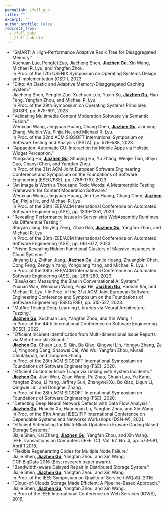 ```yaml
---
permalink: /full_pub
title: ""
excerpt: ""
author_profile: False
redirect_from: 
  - /full_pub/
  - /full_pub.html
---
```


<span class='anchor' id='full_pub'></span>

- "SMART: A High-Performance Adaptive Radix Tree for Disaggregated Memory." \
  Xuchuan Luo, Pengfei Zuo, Jiacheng Shen, **<u>Jiazhen Gu</u>**, Xin Wang, Michael R. Lyu, and Yangfan Zhou. \
  In Proc. of the 17th USENIX Symposium on Operating Systems Design and Implementation (OSDI), 2023.
- "Ditto: An Elastic and Adaptive Memory-Disaggregated Caching System." \
  Jiacheng Shen, Pengfei Zuo, Xuchuan Luo, Yuxin Su, **<u>Jiazhen Gu</u>**, Hao Feng, Yangfan Zhou, and Michael R. Lyu. \
  In Proc. of the 29th Symposium on Operating Systems Principles (SOSP), pp. 675-691, 2023.
- "Validating Multimedia Content Moderation Software via Semantic Fusion."\
  Wenxuan Wang, Jingyuan Huang, Chang Chen, **<u>Jiazhen Gu</u>**, Jianping Zhang, Weibin Wu, Pinjia He, and Michael R. Lyu.\
  In Proc. of the 32nd ACM SIGSOFT International Symposium on Software Testing and Analysis (ISSTA), pp. 576–588, 2023.
- "Appaction: Automatic GUI Interaction for Mobile Apps via Holistic Widget Perception." \
  Yongxiang Hu, **<u>Jiazhen Gu</u>**, Shuqing Hu, Yu Zhang, Wenjie Tian, Shiyu Guo, Chaoyi Chen, and Yangfan Zhou. \
  In Proc. of the 31st ACM Joint European Software Engineering Conference and Symposium on the Foundations of Software Engineering (ESEC/FSE), pp. 1786-1797, 2023.
- "An Image is Worth a Thousand Toxic Words: A Metamorphic Testing Framework for Content Moderation Software." \
  Wenxuan Wang, Jingyuan Huang, Jen-tse Huang, Chang Chen, **<u>Jiazhen Gu</u>**, Pinjia He, and Michael R. Lyu. \
  In Proc. of the 38th IEEE/ACM International Conference on Automated Software Engineering (ASE), pp. 1339-1351, 2023.
- "Revealing Performance Issues in Server-side WebAssembly Runtimes via Differential Testing." \
  Shuyao Jiang, Ruiying Zeng, Zihao Rao, **<u>Jiazhen Gu</u>**, Yangfan Zhou, and Michael R. Lyu. \
  In Proc. of the 38th IEEE/ACM International Conference on Automated Software Engineering (ASE), pp. 661-672, 2023.
- "Prism: Revealing Hidden Functional Clusters of Massive Instances in Cloud Systems." \
  Jinyang Liu, Zhihan Jiang, **<u>Jiazhen Gu</u>**, Junjie Huang, Zhuangbin Chen, Cong Feng, Zengyin Yang, Yongqiang Yang, and Michael R. Lyu. \  
  In Proc. of the 38th IEEE/ACM International Conference on Automated Software Engineering (ASE), pp. 268-280, 2023.
- "BiasAsker: Measuring the Bias in Conversational AI System." \
  Yuxuan Wan, Wenxuan Wang, Pinjia He, **<u>Jiazhen Gu</u>**, Haonan Bai, and Michael R. Lyu. \ 
  In Proc. of the 31st ACM Joint European Software Engineering Conference and Symposium on the Foundations of Software Engineering (ESEC/FSE), pp. 515-527, 2023. 
- "Muffin: Testing Deep Learning Libraries via Neural Architecture Fuzzing." \
  **<u>Jiazhen Gu</u>**, Xuchuan Luo, Yangfan Zhou, and Xin Wang. \  
  In Proc. of the 44th International Conference on Software Engineering (ICSE), 2022.
- "Efficient Incident Identification from Multi-dimensional Issue Reports via Meta-heuristic Search." \
  **<u>Jiazhen Gu</u>**, Chuan Luo, Si Qin, Bo Qiao, Qingwei Lin, Hongyu Zhang, Ze Li, Yingnong Dang, Shaowei Cai, Wei Wu, Yangfan Zhou, Murali Chintalapati, and Dongmei Zhang. \
  In Proc. of the 28th ACM SIGSOFT International Symposium on Foundations of Software Engineering (FSE), 2020. 
- "Efficient Customer Issue Triage via Linking with System Incidents." \
  **<u>Jiazhen Gu</u>**, Jiaqi Wen, Zijian Wang, Pu Zhao, Chuan Luo, Yu Kang, Yangfan Zhou, Li Yang, Jeffrey Sun, Zhangwei Xu, Bo Qiao, Liqun Li, Qingwei Lin, and Dongmei Zhang. \
  In Proc. of the 28th ACM SIGSOFT International Symposium on Foundations of Software Engineering (FSE), 2020.
- "Detecting Deep Neural Network Defects with Data Flow Analysis." \
  **<u>Jiazhen Gu</u>**, Huanlin Xu, Haochuan Lu, Yangfan Zhou, and Xin Wang. \
  In Proc. of the 51th Annual IEEE/IFIP International Conference on Dependable Systems and Networks Workshops (DSN-W), 2021.
- "Efficient Scheduling for Multi-Block Updates in Erasure Coding Based Storage Systems." \
  Jiajie Shen, Kai Zhang, **<u>Jiazhen Gu</u>**, Yangfan Zhou, and Xin Wang. \
  IEEE Transactions on Computers (IEEE TC), Vol. 67, No. 4, pp. 573-581, April 1 2018.
- "Flexible Regenerating Codes for Multiple Node Failure." \
  Jiajie Shen, **<u>Jiazhen Gu</u>**, Yangfan Zhou, and Xin Wang. \
  CCF BigData 2016 (Best research paper award).
- "Bandwidth-aware Delayed Repair in Distributed Storage System." \
  Jiajie Shen, **<u>Jiazhen Gu</u>**, Yangfan Zhou, and Xin Wang. \
  In Proc. of the IEEE Symposium on Quality of Service (IWQoS), 2016.
- "Cloud-of-Clouds Storage Made Efficient: A Pipeline-Based Approach." \
  Jiajie Shen, **<u>Jiazhen Gu</u>**, Yangfan Zhou, and Xin Wang. \
  In Proc of the IEEE International Conference on Web Services (ICWS), 2016.

